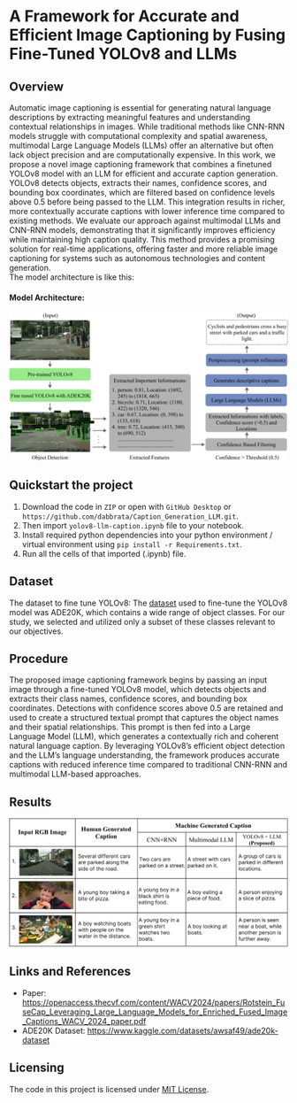# A Framework for Accurate and Efficient Image Captioning by Fusing Fine-Tuned YOLOv8 and LLMs 

## Overview
Automatic image captioning is essential for generating natural language descriptions by extracting meaningful features and understanding contextual relationships in images. While traditional methods like CNN-RNN models struggle with computational complexity and spatial awareness, multimodal Large Language Models (LLMs) offer an alternative but often lack object precision and are computationally expensive. In this work, we propose a novel image captioning framework that combines a finetuned YOLOv8 model with an LLM for efficient and accurate caption generation. YOLOv8 detects objects, extracts their names, confidence scores, and bounding box coordinates, which are filtered based on confidence levels above 0.5 before being passed to the LLM. This integration results in richer, more contextually accurate captions with lower inference time compared to existing methods. We evaluate our approach against multimodal LLMs and CNN-RNN models, demonstrating that it significantly improves efficiency while maintaining high caption quality. This method provides a promising solution for real-time applications, offering faster and more reliable image captioning for systems such as autonomous technologies and content generation.
<br/>The model architecture is like this:<br/>
#### Model Architecture:
<img src="Images/yolollm_architecture.png" /><br/>

## Quickstart the project
1. Download the code in `ZIP` or open with `GitHub Desktop` or `https://github.com/dabbrata/Caption_Generation_LLM.git`.
2. Then import `yolov8-llm-caption.ipynb` file to your notebook.
3. Install required python dependencies into your python environment / virtual environment using `pip install -r Requirements.txt`.
4. Run all the cells of that imported (.ipynb) file.

## Dataset
The dataset to fine tune YOLOv8: 
The [dataset](https://www.kaggle.com/datasets/awsaf49/ade20k-dataset) used to fine-tune the YOLOv8 model was ADE20K, which contains a wide range of object classes. For our study, we selected and utilized only a subset of these classes relevant to our objectives.

## Procedure
The proposed image captioning framework begins by passing an input image through a fine-tuned YOLOv8 model, which detects objects and extracts their class names, confidence scores, and bounding box coordinates. Detections with confidence scores above 0.5 are retained and used to create a structured textual prompt that captures the object names and their spatial relationships. This prompt is then fed into a Large Language Model (LLM), which generates a contextually rich and coherent natural language caption. By leveraging YOLOv8’s efficient object detection and the LLM’s language understanding, the framework produces accurate captions with reduced inference time compared to traditional CNN-RNN and multimodal LLM-based approaches.


## Results
<img src="Images/output.png" /><br/>



## Links and References
- Paper: https://openaccess.thecvf.com/content/WACV2024/papers/Rotstein_FuseCap_Leveraging_Large_Language_Models_for_Enriched_Fused_Image_Captions_WACV_2024_paper.pdf
- ADE20K Dataset: https://www.kaggle.com/datasets/awsaf49/ade20k-dataset


## Licensing
The code in this project is licensed under [MIT License](LICENSE).
